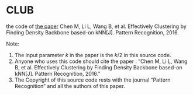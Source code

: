 # CLUB
the code of  [the paper](http://www.sciencedirect.com/science/article/pii/S0031320316300644) Chen M, Li L, Wang B, et al. Effectively Clustering by Finding Density Backbone based-on kNN[J]. Pattern Recognition, 2016.

Note: 

1. The input parameter $k$ in the paper is the $k/2$ in this source code. 
2. Anyone who uses this code should cite the paper : “Chen M, Li L, Wang B, et al. Effectively Clustering by Finding Density Backbone based-on kNN[J]. Pattern Recognition, 2016.”
3. The Copyright of this source code  rests with the journal “Pattern Recognition” and all the authors of this paper. 
